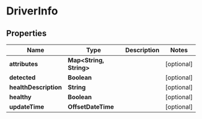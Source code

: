 

# DriverInfo


## Properties

Name | Type | Description | Notes
------------ | ------------- | ------------- | -------------
**attributes** | **Map&lt;String, String&gt;** |  |  [optional]
**detected** | **Boolean** |  |  [optional]
**healthDescription** | **String** |  |  [optional]
**healthy** | **Boolean** |  |  [optional]
**updateTime** | **OffsetDateTime** |  |  [optional]



